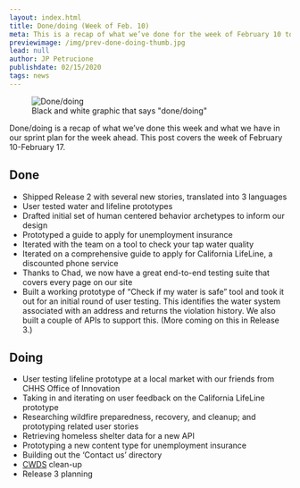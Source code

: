 ```yaml
---
layout: index.html
title: Done/doing (Week of Feb. 10)
meta: This is a recap of what we’ve done for the week of February 10 to February 17.
previewimage: /img/prev-done-doing-thumb.jpg
lead: null
author: JP Petrucione
publishdate: 02/15/2020
tags: news
---
```

<figure class="figure"><img src="/img/done-doing.jpeg" class="" alt="Done/doing"><figcaption class="figure-caption">Black and white graphic that says "done/doing"</figcaption></figure>

Done/doing is a recap of what we’ve done this week and what we have in our sprint plan for the week ahead. This post covers the week of February 10-February 17.

## Done

*   Shipped Release 2 with several new stories, translated into 3 languages
*   User tested water and lifeline prototypes
*   Drafted initial set of human centered behavior archetypes to inform our design
*   Prototyped a guide to apply for unemployment insurance
*   Iterated with the team on a tool to check your tap water quality
*   Iterated on a comprehensive guide to apply for California LifeLine, a discounted phone service
*   Thanks to Chad, we now have a great end-to-end testing suite that covers every page on our site
*   Built a working prototype of “Check if my water is safe” tool and took it out for an initial round of user testing. This identifies the water system associated with an address and returns the violation history. We also built a couple of APIs to support this. (More coming on this in Release 3.)

## Doing

*   User testing lifeline prototype at a local market with our friends from CHHS Office of Innovation
*   Taking in and iterating on user feedback on the California LifeLine prototype
*   Researching wildfire preparedness, recovery, and cleanup; and prototyping related user stories
*   Retrieving homeless shelter data for a new API
*   Prototyping a new content type for unemployment insurance
*   Building out the ‘Contact us’ directory
*   [CWDS](https://cwds.dev/) clean-up
*   Release 3 planning
